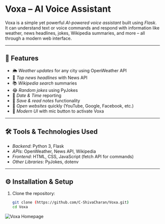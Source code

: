 # Voxa – AI Voice Assistant

Voxa is a simple yet powerful *AI-powered voice assistant* built using *Flask*.  
It can understand text or voice commands and respond with information like weather, news headlines, jokes, Wikipedia summaries, and more – all through a modern web interface.

---

## 🚀 Features
- 🌦 *Weather updates* for any city using OpenWeather API  
- 📰 *Top news headlines* with News API  
- 📚 *Wikipedia search* summaries  
- 😂 *Random jokes* using PyJokes  
- 📅 *Date & Time* reporting  
- 📝 *Save & read notes* functionality  
- 🔗 *Open websites* quickly (YouTube, Google, Facebook, etc.)  
- 🎨 *Modern UI* with mic button to activate Voxa  

---

## 🛠 Tools & Technologies Used
- *Backend*: Python 3, Flask  
- *APIs*: OpenWeather, News API, Wikipedia  
- *Frontend*: HTML, CSS, JavaScript (fetch API for commands)  
- *Other Libraries*: PyJokes, dotenv  

---

## ⚙ Installation & Setup
1. Clone the repository:
   ```bash
   git clone (https://github.com/C-ShivaCharan/Voxa.git)
   cd Voxa

   
![Voxa Homepage](https://github.com/C-ShivaCharan/Voxa/blob/ca459392374f5d9ef7152a85a348f36358ee6c2f/Screenshot%202025-09-07%20224354.png)

